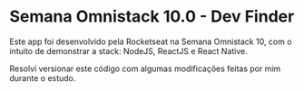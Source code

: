 # Semana Omnistack 10.0 - Dev Finder
Este app foi desenvolvido pela Rocketseat na Semana Omnistack 10, com o intuito de demonstrar a stack: NodeJS, ReactJS e React Native. 

Resolvi versionar este código com algumas modificações feitas por mim durante o estudo.
